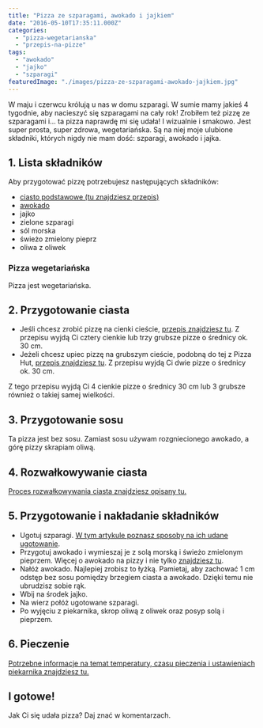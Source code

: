 ```yaml
---
title: "Pizza ze szparagami, awokado i jajkiem"
date: "2016-05-10T17:35:11.000Z"
categories: 
  - "pizza-wegetarianska"
  - "przepis-na-pizze"
tags: 
  - "awokado"
  - "jajko"
  - "szparagi"
featuredImage: "./images/pizza-ze-szparagami-awokado-jajkiem.jpg"
---
```


W maju i czerwcu królują u nas w domu szparagi. W sumie mamy jakieś 4 tygodnie, aby nacieszyć się szparagami na cały rok! Zrobiłem też pizzę ze szparagami i... ta pizza naprawdę mi się udała! I wizualnie i smakowo. Jest super prosta, super zdrowa, wegetariańska. Są na niej moje ulubione składniki, których nigdy nie mam dość: szparagi, awokado i jajka.

## 1\. Lista składników

Aby przygotować pizzę potrzebujesz następujących składników:

- <a href="/przepis-na-ciasto-na-pizze/" title="Przepis na ciasto podstawowe">ciasto podstawowe (tu znajdziesz przepis)</a>
- <a href="/awokado/" title="Wszystko co potrzebujesz wiedzieć o awokado">awokado</a>
- jajko
- zielone szparagi
- sól morska
- świeżo zmielony pieprz
- oliwa z oliwek

### Pizza wegetariańska

Pizza jest wegetariańska.

## 2\. Przygotowanie ciasta

- Jeśli chcesz zrobić pizzę na cienki cieście, <a href="/przepis-na-ciasto-na-pizze/" title="Przepis na ciasto podstawowe">przepis znajdziesz tu</a>. Z przepisu wyjdą Ci cztery cienkie lub trzy grubsze pizze o średnicy ok. 30 cm.
- Jeżeli chcesz upiec pizzę na grubszym cieście, podobną do tej z Pizza Hut, <a href="/jak-zrobic-ciasto-na-pizze-jak-w-pizza-hut/" title="Przepis na pizzę na grubym cieście">przepis znajdziesz tu</a>. Z przepisu wyjdą Ci dwie pizze o średnicy ok. 30 cm.

Z tego przepisu wyjdą Ci 4 cienkie pizze o średnicy 30 cm lub 3 grubsze również o takiej samej wielkości.

## 3\. Przygotowanie sosu

Ta pizza jest bez sosu. Zamiast sosu używam rozgniecionego awokado, a górę pizzy skrapiam oliwą.

## 4\. Rozwałkowywanie ciasta

<a href="/jak-walkowac-ciasto-pizzy/" title="Rozwałkowywanie ciasta">Proces rozwałkowywania ciasta znajdziesz opisany tu.</a>

## 5\. Przygotowanie i nakładanie składników

- Ugotuj szparagi. <a href="/pizza-ze-szparagami/" title="Wszystko co potrzebujesz wiedzieć o awokado">W tym artykule poznasz sposoby na ich udane ugotowanie</a>.
- Przygotuj awokado i wymieszaj je z solą morską i świeżo zmielonym pieprzem. Więcej o awokado na pizzy i nie tylko <a href="/awokado/" title="Wszystko co potrzebujesz wiedzieć o awokado">znajdziesz tu</a>.
- Nałóż awokado. Najlepiej zrobisz to łyżką. Pamietaj, aby zachować 1 cm odstęp bez sosu pomiędzy brzegiem ciasta a awokado. Dzięki temu nie ubrudzisz sobie rąk.
- Wbij na środek jajko.
- Na wierz połóż ugotowane szparagi.
- Po wyjęciu z piekarnika, skrop oliwą z oliwek oraz posyp solą i pieprzem.

## 6\. Pieczenie

<a href="/jak-ustawic-piekarnik-pieczenia-pizzy/" title="Jak ustawić piekarnik do pieczenia pizzy">Potrzebne informacje na temat temperatury, czasu pieczenia i ustawieniach piekarnika znajdziesz tu.</a>

## I gotowe!

Jak Ci się udała pizza? Daj znać w komentarzach.
